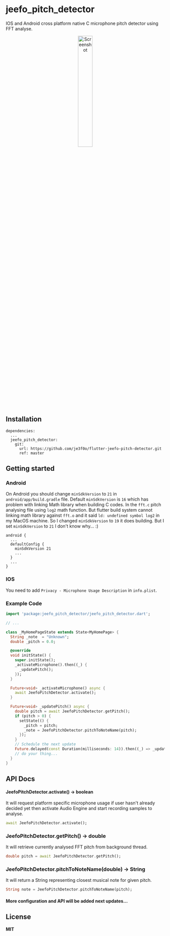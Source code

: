 # jeefo_pitch_detector

IOS and Android cross platform native C microphone pitch detector using FFT 
analyse.

<div align="center">
  <img src="https://github.com/je3f0o/flutter-jeefo-pitch-detector/blob/master/screenshot.jpg" width="30%" alt="Screenshot">
</div>

## Installation
```
dependencies:
  ...
  jeefo_pitch_detector:
    git:
      url: https://github.com/je3f0o/flutter-jeefo-pitch-detector.git
      ref: master
```

## Getting started
### Android
On Android you should change `minSdkVersion` to `21` in 
`android/app/build.gradle` file.  Default `minSdkVersion` is `16` which has 
problem with linking Math library when building C codes. In the `fft.c` pitch 
analysing file using `log2` math function.  But flutter build system cannot 
linking math library against `fft.o` and it said `ld: undefined symbol log2` in 
my MacOS machine. So I changed `minSdkVersion` to `19` it does building. But I 
set `minSdkVersion` to `21` I don't know why... :)
```
android {
  ...
  defaultConfig {
    minSdkVersion 21
    ...
  }
  ...
}
```

### IOS
You need to add `Privacy - Microphone Usage Description` in `info.plist`.

### Example Code
```dart
import 'package:jeefo_pitch_detector/jeefo_pitch_detector.dart';

// ...

class _MyHomePageState extends State<MyHomePage> {
  String _note  = "Unknown";
  double _pitch = 0.0;

  @override
  void initState() {
    super.initState();
    _activateMicrophone().then((_) {
      _updatePitch();
    });
  }

  Future<void> _activateMicrophone() async {
    await JeefoPitchDetector.activate();
  }

  Future<void> _updatePitch() async {
    double pitch = await JeefoPitchDetector.getPitch();
    if (pitch > 0) {
      setState(() {
        _pitch = pitch;
        _note = JeefoPitchDetector.pitchToNoteName(pitch);
      });
    }
    // Schedule the next update
    Future.delayed(const Duration(milliseconds: 14)).then((_) => _updatePitch());
    // do your thing...
  }
}
```

## API Docs

#### JeefoPitchDetector.activate() -> boolean
It will request platform specific microphone usage if user hasn't already 
decided yet then activate Audio Engine and start recording samples to analyse.
```dart
await JeefoPitchDetector.activate();
```

### JeefoPitchDetector.getPitch() -> double
It will retrieve currently analysed FFT pitch from background thread.
```dart
double pitch = await JeefoPitchDetector.getPitch();
```

### JeefoPitchDetector.pitchToNoteName(double) -> String
It will return a String representing closest musical note for given pitch.
```dart
String note = JeefoPitchDetector.pitchToNoteName(pitch);
```

#### More configuration and API will be added next updates...

## License
**MIT**
